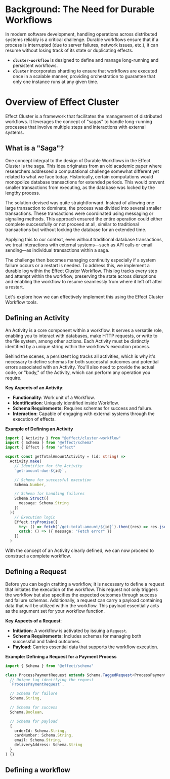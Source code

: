 # Background: The Need for Durable Workflows

In modern software development, handling operations across distributed systems reliably is a critical challenge. Durable workflows ensure that if a process is interrupted (due to server failures, network issues, etc.), it can resume without losing track of its state or duplicating effects.

- **`cluster-workflow`** is designed to define and manage long-running and persistent workflows.
- **`cluster`** incorporates sharding to ensure that workflows are executed once in a scalable manner, providing orchestration to guarantee that only one instance runs at any given time.

# Overview of Effect Cluster

Effect Cluster is a framework that facilitates the management of distributed workflows. It leverages the concept of "sagas" to handle long-running processes that involve multiple steps and interactions with external systems.

## What is a "Saga"?

One concept integral to the design of Durable Workflows in the Effect Cluster is the saga. This idea originates from an old academic paper where researchers addressed a computational challenge somewhat different yet related to what we face today. Historically, certain computations would monopolize database transactions for extended periods. This would prevent smaller transactions from executing, as the database was locked by the lengthy process.

The solution devised was quite straightforward. Instead of allowing one large transaction to dominate, the process was divided into several smaller transactions. These transactions were coordinated using messaging or signaling methods. This approach ensured the entire operation could either complete successfully or not proceed at all, similar to traditional transactions but without locking the database for an extended time.

Applying this to our context, even without traditional database transactions, we treat interactions with external systems—such as API calls or email sending—as individual transactions within a saga.

The challenge then becomes managing continuity especially if a system failure occurs or a restart is needed. To address this, we implement a durable log within the Effect Cluster Workflow. This log tracks every step and attempt within the workflow, preserving the state across disruptions and enabling the workflow to resume seamlessly from where it left off after a restart.

Let's explore how we can effectively implement this using the Effect Cluster Workflow tools.

## Defining an Activity

An Activity is a core component within a workflow. It serves a versatile role, enabling you to interact with databases, make HTTP requests, or write to the file system, among other actions. Each Activity must be distinctly identified by a unique string within the workflow's execution process.

Behind the scenes, a persistent log tracks all activities, which is why it's necessary to define schemas for both successful outcomes and potential errors associated with an Activity. You'll also need to provide the actual code, or "body," of the Activity, which can perform any operation you require.

**Key Aspects of an Activity**:

- **Functionality**: Work unit of a Workflow.
- **Identification**: Uniquely identified inside Workflow.
- **Schema Requirements**: Requires schemas for success and failure.
- **Interaction**: Capable of engaging with external systems through the execution of effects.

**Example of Defining an Activity**

```ts
import { Activity } from "@effect/cluster-workflow"
import { Schema } from "@effect/schema"
import { Effect } from "effect"

export const getTotalAmountActivity = (id: string) =>
  Activity.make(
    // Identifier for the Activity
    `get-amount-due-${id}`,

    // Schema for successful execution
    Schema.Number,

    // Schema for handling failures
    Schema.Struct({
      message: Schema.String
    })
  )(
    // Execution logic
    Effect.tryPromise({
      try: () => fetch(`/get-total-amount/${id}`).then((res) => res.json()),
      catch: () => ({ message: "Fetch error" })
    })
  )
```

With the concept of an Activity clearly defined, we can now proceed to construct a complete workflow.

## Defining a Request

Before you can begin crafting a workflow, it is necessary to define a request that initiates the execution of the workflow. This request not only triggers the workflow but also specifies the expected outcomes through success and failure schemas. Additionally, a request can carry a payload containing data that will be utilized within the workflow. This payload essentially acts as the argument set for your workflow function.

**Key Aspects of a Request**:

- **Initiation**: A workflow is activated by issuing a `Request`.
- **Schema Requirements**: Includes schemas for managing both successful and failed outcomes.
- **Payload**: Carries essential data that supports the workflow execution.

**Example: Defining a Request for a Payment Process**

```ts
import { Schema } from "@effect/schema"

class ProcessPaymentRequest extends Schema.TaggedRequest<ProcessPaymentRequest>()(
  // Unique tag identifying the request
  `ProcessPaymentRequest`,

  // Schema for failure
  Schema.String,

  // Schema for success
  Schema.Boolean,

  // Schema for payload
  {
    orderId: Schema.String,
    cardNumber: Schema.String,
    email: Schema.String,
    deliveryAddress: Schema.String
  }
) {}
```

## Defining a workflow
